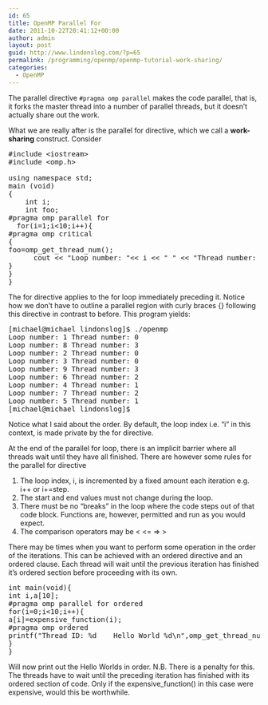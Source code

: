 ```yaml
---
id: 65
title: OpenMP Parallel For
date: 2011-10-22T20:41:12+00:00
author: admin
layout: post
guid: http://www.lindonslog.com/?p=65
permalink: /programming/openmp/openmp-tutorial-work-sharing/
categories:
  - OpenMP
---
```

The parallel directive `#pragma omp parallel` makes the code parallel, that is, it forks the master thread into a number of parallel threads, but it doesn&#8217;t actually share out the work.
  
What we are really after is the parallel for directive, which we call a **work-sharing** construct. Consider

<pre class="brush: cpp; title: ; notranslate" title="">#include &lt;iostream&gt;
#include &lt;omp.h&gt;

using namespace std;
main (void)
{
	int i;
	int foo;
#pragma omp parallel for
  for(i=1;i&lt;10;i++){
#pragma omp critical
{
foo=omp_get_thread_num();
	  cout &lt;&lt; "Loop number: "&lt;&lt; i &lt;&lt; " " &lt;&lt; "Thread number: " &lt;&lt; foo &lt;&lt; endl;
}
}
}
</pre>

The for directive applies to the for loop immediately preceding it. Notice how we don&#8217;t have to outline a parallel region with curly braces {} following this directive in contrast to before. This program yields:

<pre class="brush: bash; title: ; notranslate" title="">[michael@michael lindonslog]$ ./openmp 
Loop number: 1 Thread number: 0
Loop number: 8 Thread number: 3
Loop number: 2 Thread number: 0
Loop number: 3 Thread number: 0
Loop number: 9 Thread number: 3
Loop number: 6 Thread number: 2
Loop number: 4 Thread number: 1
Loop number: 7 Thread number: 2
Loop number: 5 Thread number: 1
[michael@michael lindonslog]$ 
</pre>

Notice what I said about the order. By default, the loop index i.e. &#8220;i&#8221; in this context, is made private by the for directive.

At the end of the parallel for loop, there is an implicit barrier where all threads wait until they have all finished. There are however some rules for the parallel for directive

  1. The loop index, i, is incremented by a fixed amount each iteration e.g. i++ or i+=step.
  2. The start and end values must not change during the loop.
  3. There must be no &#8220;breaks&#8221; in the loop where the code steps out of that code block. Functions are, however, permitted and run as you would expect.
  4. The comparison operators may be < <= => >

There may be times when you want to perform some operation in the order of the iterations. This can be achieved with an ordered directive and an ordered clause. Each thread will wait until the previous iteration has finished it&#8217;s ordered section before proceeding with its own.

<pre class="brush: cpp; title: ; notranslate" title="">int main(void){
int i,a[10];
#pragma omp parallel for ordered 
for(i=0;i&lt;10;i++){
a[i]=expensive_function(i);
#pragma omp ordered
printf("Thread ID: %d    Hello World %d\n",omp_get_thread_num(),i);
}
}
</pre>

Will now print out the Hello Worlds in order. N.B. There is a penalty for this. The threads have to wait until the preceding iteration has finished with its ordered section of code. Only if the expensive_function() in this case were expensive, would this be worthwhile.